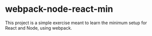 # webpack-node-react-min
This project is a simple exercise meant to learn the minimum setup for React and Node, using webpack.
